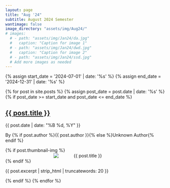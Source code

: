 ```yaml
---
layout: page
title: "Aug '24"
subtitle: August 2024 Semester
wantimage: false
image_directory: "assets/img/Aug24/"
# images:
  # - path: "assets/img/Jan24/da.jpg"
  #   caption: "Caption for image 1"
  # - path: "assets/img/Jan24/dwd.jpg"
  #   caption: "Caption for image 2"
  # - path: "assets/img/Jan24/ssd.jpg"
  # Add more images as needed
---
```


<div class="post-list">
  {% assign start_date = '2024-07-01' | date: '%s' %}
  {% assign end_date = '2024-12-31' | date: '%s' %}

  {% for post in site.posts %}
    {% assign post_date = post.date | date: '%s' %}
    {% if post_date >= start_date and post_date <= end_date %}
      <div class="post-box">
        <h2><a href="{{ post.url }}">{{ post.title }}</a></h2>
        <p class="post-date">{{ post.date | date: "%B %d, %Y" }}</p>
        <p class="post-author">By {% if post.author %}{{ post.author }}{% else %}Unknown Author{% endif %}</p>
        {% if post.thumbnail-img %}
        <div class="post-thumbnail" style="text-align: center;">
          <img src="{{ post.thumbnail-img }}" alt="{{ post.title }}"
         style="max-width: 200px; height: auto; display: block; margin: 0 auto;">
        </div>
        {% endif %}
        <p class="post-excerpt">{{ post.excerpt | strip_html | truncatewords: 20 }}</p>
      </div>
    {% endif %}
  {% endfor %}
</div>
